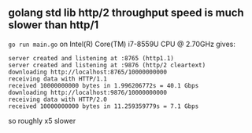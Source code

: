 ## golang std lib http/2 throughput speed is much slower than http/1

`go run main.go` on Intel(R) Core(TM) i7-8559U CPU @ 2.70GHz gives:

    server created and listening at :8765 (http1.1)
    server created and listening at :9876 (http/2 cleartext)
    downloading http://localhost:8765/10000000000
    receiving data with HTTP/1.1
    received 10000000000 bytes in 1.996206772s = 40.1 Gbps
    downloading http://localhost:9876/10000000000
    receiving data with HTTP/2.0
    received 10000000000 bytes in 11.259359779s = 7.1 Gbps

so roughly x5 slower
